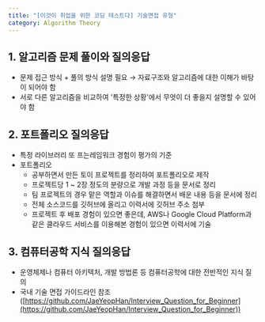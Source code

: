 ```yaml
---
title: "[이것이 취업을 위한 코딩 테스트다] 기술면접 유형"
category: Algorithm Theory
---
```


## 1. 알고리즘 문제 풀이와 질의응답
- 문제 접근 방식 + 풀의 방식 설명 필요 → 자료구조와 알고리즘에 대한 이해가 바탕이 되어야 함
- 서로 다른 알고리즘을 비교하여 '특정한 상황'에서 무엇이 더 좋을지 설명할 수 있어야 함

## 2. 포트폴리오 질의응답
- 특정 라이브러리 또 프는레임워크 경험이 평가의 기준
- 포트폴리오
    - 공부하면서 만든 토이 프로젝트를 정리하여 포트폴리오로 제작
    - 프로젝트당 1 ~ 2장 정도의 분량으로 개발 과정 등을 문서로 정리
    - 팀 프로젝트의 경우 맡은 역할과 이슈를 해결하면서 배운 내용 등을 문서에 정리
    - 전체 소스코드를 깃허브에 올리고 이력서에 깃허브 주소 첨부
    - 프로젝트 후 배포 경험이 있으면 좋은데, AWS나 Google Cloud Platform과 같은 클라우드 서비스를 이용해본 경험이 있으면 이력서에 기술
    
## 3. 컴퓨터공학 지식 질의응답
- 운영체제나 컴퓨터 아키텍처, 개발 방법론 등 컴퓨터공학에 대한 전반적인 지식 질의
- 국내 기술 면접 가이드라인 참조([https://github.com/JaeYeopHan/Interview_Question_for_Beginner](https://github.com/JaeYeopHan/Interview_Question_for_Beginner))